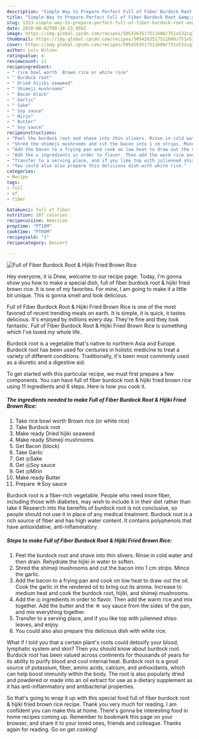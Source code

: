 ```yaml
---
description: "Simple Way to Prepare Perfect Full of Fiber Burdock Root &amp;amp; Hijiki Fried Brown Rice"
title: "Simple Way to Prepare Perfect Full of Fiber Burdock Root &amp;amp; Hijiki Fried Brown Rice"
slug: 1313-simple-way-to-prepare-perfect-full-of-fiber-burdock-root-and-amp-hijiki-fried-brown-rice
date: 2020-08-02T09:38:13.956Z
image: https://img-global.cpcdn.com/recipes/5054263517511680/751x532cq70/full-of-fiber-burdock-root-hijiki-fried-brown-rice-recipe-main-photo.jpg
thumbnail: https://img-global.cpcdn.com/recipes/5054263517511680/751x532cq70/full-of-fiber-burdock-root-hijiki-fried-brown-rice-recipe-main-photo.jpg
cover: https://img-global.cpcdn.com/recipes/5054263517511680/751x532cq70/full-of-fiber-burdock-root-hijiki-fried-brown-rice-recipe-main-photo.jpg
author: Lois Wilson
ratingvalue: 4
reviewcount: 11
recipeingredient:
- " rice bowl worth  Brown rice or white rice"
- " Burdock root"
- " Dried hijiki seaweed"
- " Shimeji mushrooms"
- " Bacon block"
- " Garlic"
- " Sake"
- " Soy sauce"
- " Mirin"
- " Butter"
- " Soy sauce"
recipeinstructions:
- "Peel the burdock root and shave into thin slivers. Rinse in cold water and then drain. Rehydrate the hijiki in water to soften."
- "Shred the shimeji mushrooms and cut the bacon into 1 cm strips. Mince the garlic."
- "Add the bacon to a frying pan and cook on low heat to draw out the oil. Cook the garlic in the rendered oil to bring out its aroma. Increase to medium heat and cook the burdock root, hijiki, and shimeji mushrooms."
- "Add the ◎ ingredients in order to flavor. Then add the warm rice and mix together. Add the butter and the ☆ soy sauce from the sides of the pan, and mix everything together."
- "Transfer to a serving place, and if you like top with julienned shiso leaves, and enjoy."
- "You could also also prepare this delicious dish with white rice."
categories:
- Recipe
tags:
- full
- of
- fiber

katakunci: full of fiber 
nutrition: 107 calories
recipecuisine: American
preptime: "PT18M"
cooktime: "PT60M"
recipeyield: "3"
recipecategory: Dessert

---
```



![Full of Fiber Burdock Root &amp; Hijiki Fried Brown Rice](https://img-global.cpcdn.com/recipes/5054263517511680/751x532cq70/full-of-fiber-burdock-root-hijiki-fried-brown-rice-recipe-main-photo.jpg)

Hey everyone, it is Drew, welcome to our recipe page. Today, I'm gonna show you how to make a special dish, full of fiber burdock root &amp; hijiki fried brown rice. It is one of my favorites. For mine, I am going to make it a little bit unique. This is gonna smell and look delicious.

Full of Fiber Burdock Root &amp; Hijiki Fried Brown Rice is one of the most favored of recent trending meals on earth. It is simple, it is quick, it tastes delicious. It's enjoyed by millions every day. They're fine and they look fantastic. Full of Fiber Burdock Root &amp; Hijiki Fried Brown Rice is something which I've loved my whole life.

Burdock root is a vegetable that&#39;s native to northern Asia and Europe. Burdock root has been used for centuries in holistic medicine to treat a variety of different conditions. Traditionally, it&#39;s been most commonly used as a diuretic and a digestive aid.


To get started with this particular recipe, we must first prepare a few components. You can have full of fiber burdock root &amp; hijiki fried brown rice using 11 ingredients and 6 steps. Here is how you cook it.

<!--inarticleads1-->

##### The ingredients needed to make Full of Fiber Burdock Root &amp; Hijiki Fried Brown Rice:

1. Take  rice bowl worth  Brown rice (or white rice)
1. Take  Burdock root
1. Make ready  Dried hijiki seaweed
1. Make ready  Shimeji mushrooms
1. Get  Bacon (block)
1. Take  Garlic
1. Get  ◎Sake
1. Get  ◎Soy sauce
1. Get  ◎Mirin
1. Make ready  Butter
1. Prepare  ☆Soy sauce


Burdock root is a fiber-rich vegetable. People who need more fiber, including those with diabetes, may wish to include it in their diet rather than take it Research into the benefits of burdock root is not conclusive, so people should not use it in place of any medical treatment. Burdock root is a rich source of fiber and has high water content. It contains polyphenols that have antioxidative, anti-inflammatory. 

<!--inarticleads2-->

##### Steps to make Full of Fiber Burdock Root &amp; Hijiki Fried Brown Rice:

1. Peel the burdock root and shave into thin slivers. Rinse in cold water and then drain. Rehydrate the hijiki in water to soften.
1. Shred the shimeji mushrooms and cut the bacon into 1 cm strips. Mince the garlic.
1. Add the bacon to a frying pan and cook on low heat to draw out the oil. Cook the garlic in the rendered oil to bring out its aroma. Increase to medium heat and cook the burdock root, hijiki, and shimeji mushrooms.
1. Add the ◎ ingredients in order to flavor. Then add the warm rice and mix together. Add the butter and the ☆ soy sauce from the sides of the pan, and mix everything together.
1. Transfer to a serving place, and if you like top with julienned shiso leaves, and enjoy.
1. You could also also prepare this delicious dish with white rice.


What if I told you that a certain plant&#39;s roots could detoxify your blood, lymphatic system and skin? Then you should know about burdock root. Burdock root has been valued across continents for thousands of years for its ability to purify blood and cool internal heat. Burdock root is a good source of potassium, fiber, amino acids, calcium, and antioxidants, which can help boost immunity within the body. The root is also popularly dried and powdered or made into an oil extract for use as a dietary supplement as it has anti-inflammatory and antibacterial properties. 

So that's going to wrap it up with this special food full of fiber burdock root &amp; hijiki fried brown rice recipe. Thank you very much for reading. I am confident you can make this at home. There's gonna be interesting food in home recipes coming up. Remember to bookmark this page on your browser, and share it to your loved ones, friends and colleague. Thanks again for reading. Go on get cooking!
